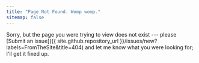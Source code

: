 ```yaml
---
title: "Page Not Found. Womp womp."
sitemap: false
---  
```


Sorry, but the page you were trying to view does not exist --- please [Submit an issue]({{ site.github.repository_url }}/issues/new?labels=FromTheSite&title=404)
and let me know what you were looking for; I'll get it fixed up.
